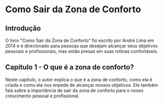 # Como Sair da Zona de Conforto


## Introdução

O livro "Como Sair da Zona de Conforto" foi escrito por André Lima em 2014 e é direcionado para pessoas que desejam alcançar seus objetivos pessoais e profissionais, mas estão presas em suas rotinas confortáveis.

## Capítulo 1 - O que é a zona de conforto?

Neste capítulo, o autor explica o que é a zona de conforto, como ela é criada e como ela nos impede de alcançar nossos objetivos. Ele também fala sobre a importância de sair da zona de conforto para o nosso crescimento pessoal e profissional.